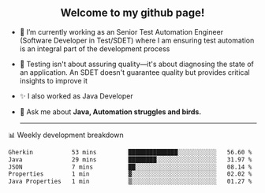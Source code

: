 <h2 align="center">Welcome to my github page!</h2>

- 🔭 I’m currently working as an Senior Test Automation Engineer (Software Developer in Test/SDET) where I am ensuring test automation is an integral part of the development process
- 🎩 Testing isn't about assuring quality—it's about diagnosing the state of an application. An SDET doesn't guarantee quality but provides critical insights to improve it
- ✨ I also worked as Java Developer
- 💬 Ask me about **Java, Automation struggles and birds.**
  
  -------
  
📊 Weekly development breakdown

<!--START_SECTION:waka-->

```txt
Gherkin           53 mins         ██████████████░░░░░░░░░░░   56.60 %
Java              29 mins         ████████░░░░░░░░░░░░░░░░░   31.97 %
JSON              7 mins          ██░░░░░░░░░░░░░░░░░░░░░░░   08.14 %
Properties        1 min           ▓░░░░░░░░░░░░░░░░░░░░░░░░   02.02 %
Java Properties   1 min           ▒░░░░░░░░░░░░░░░░░░░░░░░░   01.27 %
```

<!--END_SECTION:waka-->
